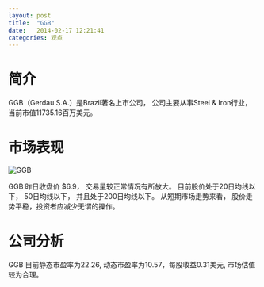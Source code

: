 ```yaml
---
layout: post
title:  "GGB"
date:   2014-02-17 12:21:41
categories: 观点
---
```


# 简介
GGB（Gerdau S.A.）是Brazil著名上市公司，
公司主要从事Steel & Iron行业，当前市值11735.16百万美元。

# 市场表现

![GGB](http://finviz.com/chart.ashx?t=GGB&ty=c&ta=1&p=d&s=l)

GGB 昨日收盘价 $6.9，
交易量较正常情况有所放大。
目前股价处于20日均线以下，
50日均线以下，
并且处于200日均线以下。
从短期市场走势来看，
股价走势平稳，投资者应减少无谓的操作。

# 公司分析
GGB 目前静态市盈率为22.26, 动态市盈率为10.57，每股收益0.31美元,
市场估值较为合理。
